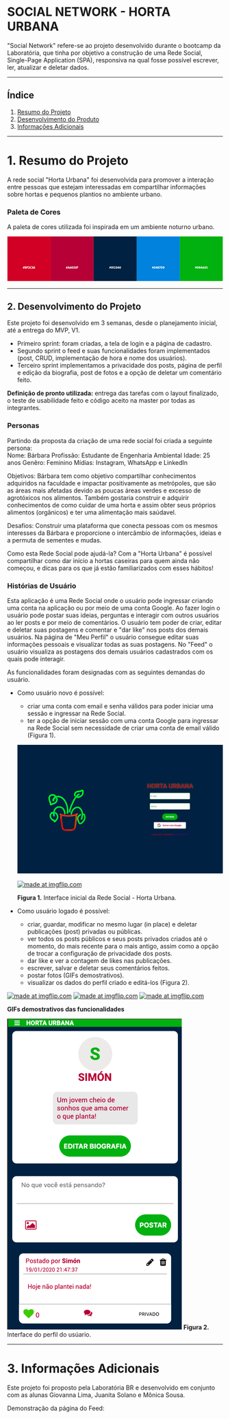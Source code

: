 # SOCIAL NETWORK - HORTA URBANA

"Social Network" refere-se ao projeto desenvolvido durante o bootcamp da Laboratória, que tinha por objetivo a construção de uma Rede Social, Single-Page Application (SPA), responsiva na qual fosse possível escrever, ler, atualizar e deletar dados.

***
## Índice
1. [Resumo do Projeto](#1-resumo-do-projeto)
2. [Desenvolvimento do Produto](#2-desenvolvimento-do-produto)
3. [Informações Adicionais](#3-informações-adicionais)
***

# 1. Resumo do Projeto 

A rede social "Horta Urbana" foi desenvolvida para promover a interação entre pessoas que estejam interessadas em compartilhar informações sobre hortas e pequenos plantios no ambiente urbano.

### Paleta de Cores

A paleta de cores utilizada foi inspirada em um ambiente noturno urbano.

![color_pallet](src/img/color_pallet.png)
***

## 2. Desenvolvimento do Projeto
Este projeto foi desenvolvido em 3 semanas, desde o planejamento inicial, até a entrega do MVP, V1.

 - Primeiro sprint: foram criadas, a tela de login e a página de cadastro.
- Segundo sprint o feed e suas funcionalidades foram implementados (post, CRUD, implementação de hora e nome dos usuários).
- Terceiro sprint implementamos a privacidade dos posts, página de perfil e edição da biografia, post de fotos e a opção de deletar um comentário feito.

**Definição de pronto utilizada:** entrega das tarefas com o layout finalizado, o teste de usabilidade feito e código aceito na master por todas as integrantes.


### Personas
Partindo da proposta da criação de uma rede social foi criada a seguinte persona:  
  Nome: Bárbara
  Profissão:  Estudante de Engenharia Ambiental
  Idade: 25 anos
  Genêro: Feminino
  Mídias: Instagram, WhatsApp e LinkedIn

  Objetivos:
  Bárbara tem como objetivo compartilhar conhecimentos adquiridos na faculdade e impactar positivamente as metrópoles, que são as áreas mais afetadas devido as poucas áreas verdes e excesso de agrotóxicos nos alimentos. Também gostaria construir e adquirir conhecimentos de como cuidar de uma horta e assim obter seus próprios alimentos (orgânicos) e ter uma alimentação mais saúdavel. 
  
  Desafios: Construir uma plataforma que conecta pessoas com os mesmos interesses da Bárbara e proporcione o intercâmbio de informações, ideias e a permuta de sementes e mudas. 
  
  Como esta Rede Social pode ajudá-la? Com a "Horta Urbana" é possível compartilhar como dar início a hortas caseiras para quem ainda não começou, e dicas para os que já estão familiarizados com esses hábitos! 

### Histórias de Usuário

Esta aplicação é uma Rede Social onde o usuário pode ingressar criando uma conta na aplicação ou por meio de uma conta Google. Ao fazer login o usuário pode postar suas ideias, perguntas e interagir com outros usuários ao ler posts e por meio de comentários. 
O usuário tem poder de criar, editar e deletar suas postagens e comentar e "dar like" nos posts dos demais usuários. 
Na página de "Meu Perfil" o usuário consegue editar suas informações pessoais e visualizar todas as suas postagens. No "Feed" o usuário visualiza as postagens dos demais usuários cadastrados com os quais pode interagir.

As funcionalidades foram designadas com as seguintes demandas do usuário.
- Como usuário novo é possível: 
    - criar uma conta com email e senha válidos para poder iniciar uma sessão e ingressar na Rede Social.
    - ter a opção de iniciar sessão com uma conta Google para ingressar na Rede Social sem necessidade de criar uma conta de email válido (Figura 1).

    ![login](src/img/login.png)

    <a href="https://imgflip.com/gif/3mm4vx"><img src="https://i.imgflip.com/3mm4vx.gif" title="made at imgflip.com"/></a>

    **Figura 1.** Interface inicial da Rede Social - Horta Urbana.

- Como usuário logado é possível: 
    - criar, guardar, modificar no mesmo lugar (in place) e deletar publicações (post) privadas ou públicas.
    - ver todos os posts públicos e seus posts privados criados até o momento, do mais recente para o mais antigo, assim como a opção de trocar a configuração de privacidade dos posts.
    - dar like e ver a contagem de likes nas publicações.
    - escrever, salvar e deletar seus comentários feitos.
    - postar fotos (GIFs demostrativos).
    - visualizar os dados do perfil criado e editá-los (Figura 2).


<a href="https://imgflip.com/gif/3mm5r9"><img src="https://i.imgflip.com/3mm5r9.gif" title="made at imgflip.com"/></a>
<a href="https://imgflip.com/gif/3mm5ua"><img src="https://i.imgflip.com/3mm5ua.gif" title="made at imgflip.com"/></a>
<a href="https://imgflip.com/gif/3mm5xo"><img src="https://i.imgflip.com/3mm5xo.gif" title="made at imgflip.com"/></a>

**GIFs demostrativos das funcionalidades**

![profile](src/img/profile.png)
**Figura 2.** Interface do perfil do usúario.

***
# 3. Informações Adicionais
Este projeto foi proposto pela Laboratória BR e  desenvolvido em conjunto com as alunas Giovanna Lima, Juanita Solano e Mônica Sousa.

Demonstração da página do Feed:
